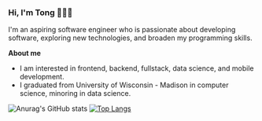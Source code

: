 ### Hi, I'm Tong 👋👨‍💻

I'm an aspiring software engineer who is passionate about developing software, exploring new technologies, and broaden my programming skills.

**About me**
* I am interested in frontend, backend, fullstack, data science, and mobile development. 
* I graduated from University of Wisconsin - Madison in computer science, minoring in data science.

![Anurag's GitHub stats](https://github-readme-stats.vercel.app/api?username=TongYang-tech&show_icons=true&theme=tokyonight)
[![Top Langs](https://github-readme-stats.vercel.app/api/top-langs/?username=TongYang-tech&hide_progress=true&theme=tokyonight)](https://github.com/anuraghazra/github-readme-stats)

